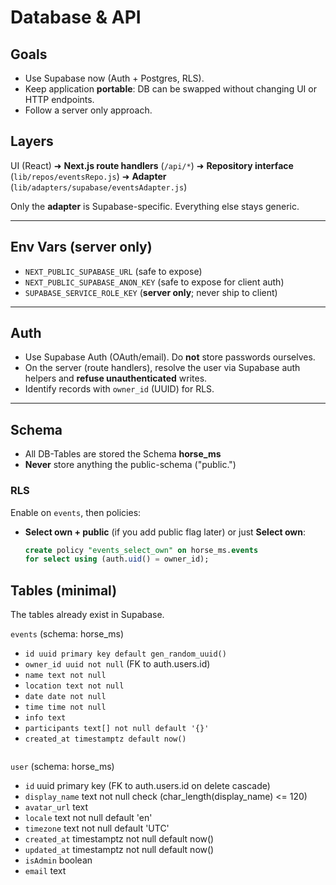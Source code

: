 # Database & API

## Goals

- Use Supabase now (Auth + Postgres, RLS).
- Keep application **portable**: DB can be swapped without changing UI or HTTP endpoints.
- Follow a server only approach.

## Layers

UI (React) ➜ **Next.js route handlers** (`/api/*`) ➜ **Repository interface** (`lib/repos/eventsRepo.js`) ➜ **Adapter** (`lib/adapters/supabase/eventsAdapter.js`)

Only the **adapter** is Supabase-specific. Everything else stays generic.

---

## Env Vars (server only)

- `NEXT_PUBLIC_SUPABASE_URL` (safe to expose)
- `NEXT_PUBLIC_SUPABASE_ANON_KEY` (safe to expose for client auth)
- `SUPABASE_SERVICE_ROLE_KEY` (**server only**; never ship to client)

---

## Auth

- Use Supabase Auth (OAuth/email). Do **not** store passwords ourselves.
- On the server (route handlers), resolve the user via Supabase auth helpers and **refuse unauthenticated** writes.
- Identify records with `owner_id` (UUID) for RLS.

---

## Schema

- All DB-Tables are stored the Schema **horse_ms**
- **Never** store anything the public-schema ("public.")

### RLS

Enable on `events`, then policies:

- **Select own + public** (if you add public flag later) or just **Select own**:
  ```sql
  create policy "events_select_own" on horse_ms.events
  for select using (auth.uid() = owner_id);
  ```

## Tables (minimal)

The tables already exist in Supabase.

`events` (schema: horse_ms)

- `id uuid primary key default gen_random_uuid()`
- `owner_id uuid not null` (FK to auth.users.id)
- `name text not null`
- `location text not null`
- `date date not null`
- `time time not null`
- `info text`
- `participants text[] not null default '{}'`
- `created_at timestamptz default now()`
  ```

  ```

`user` (schema: horse_ms)

- `id` uuid primary key (FK to auth.users.id on delete cascade)
- `display_name` text not null check (char_length(display_name) <= 120)
- `avatar_url` text
- `locale` text not null default 'en'
- `timezone` text not null default 'UTC'
- `created_at` timestamptz not null default now()
- `updated_at` timestamptz not null default now()
- `isAdmin` boolean
- `email` text
